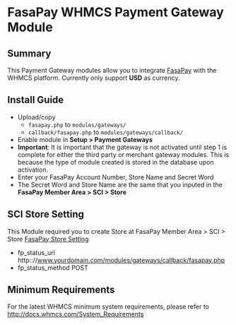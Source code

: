 # FasaPay WHMCS Payment Gateway Module #

## Summary ##

This Payment Gateway modules allow you to integrate [FasaPay](https://www.fasapay.com) with the WHMCS
platform. Currently only support __USD__ as currency. 

## Install Guide ##

* Upload/copy
  * ```fasapay.php``` to ```modules/gateways/```
  * ```callback/fasapay.php``` to ```modules/gateways/callback/```
* Enable module in __Setup > Payment Gateways__
* __Important__: It is important that the gateway is not activated until step 1 is complete for either the third party or merchant gateway modules. This is because the type of module created is stored in the database upon activation.
* Enter your FasaPay Account Number, Store Name and Secret Word
* The Secret Word and Store Name are the same that you inputed in the __FasaPay Member Area > SCI > Store__

## SCI Store Setting ##
This Module required you to create Store at FasaPay Member Area > SCI > Store
[FasaPay Store Setting](https://www.fasapay.com/member/sci/store)

* fp_status_url
   http:://www.yourdomain.com/modules/gateways/callback/fasapay.php
* fp_status_method
   POST

## Minimum Requirements ##

For the latest WHMCS minimum system requirements, please refer to
http://docs.whmcs.com/System_Requirements
